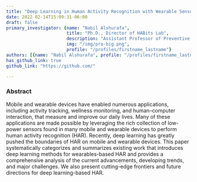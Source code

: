 ```yaml
---
title: "Deep Learning in Human Activity Recognition with Wearable Sensors: A Review on Advances"
date: 2022-02-14T15:09:31-06:00
draft: false
primary_investigator: {name: "Nabil Alshurafa", 
                       title: "Ph.D., Director of HABits Lab", 
                       description: "Assistant Professor of Preventive Medicine and of Computer Science at Northwestern University and heading The HAbits Lab.", 
                       img: "/img/pro-big.png",
                       profile: "/profiles/firstname_lastname"}
authors: [{name: "Nabil Alshurafa", profile: "/profiles/firstname_lastname"}, {name: "Nabil Alshurafa", profile: "/profiles/firstname_lastname"}]
has_github_link: true
github_link: "https://github.com/"

---
```


### Abstract

Mobile and wearable devices have enabled numerous applications, including activity tracking, wellness monitoring, and human–computer interaction, that measure and improve our daily lives. Many of these applications are made possible by leveraging the rich collection of low-power sensors found in many mobile and wearable devices to perform human activity recognition (HAR). Recently, deep learning has greatly pushed the boundaries of HAR on mobile and wearable devices. This paper systematically categorizes and summarizes existing work that introduces deep learning methods for wearables-based HAR and provides a comprehensive analysis of the current advancements, developing trends, and major challenges. We also present cutting-edge frontiers and future directions for deep learning-based HAR.
